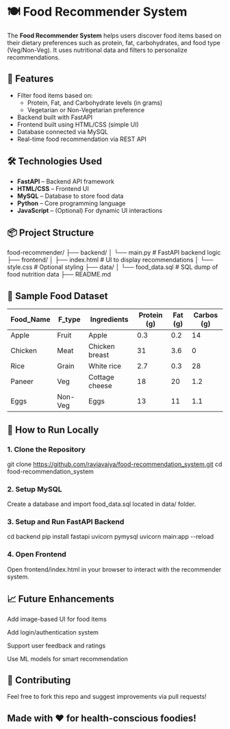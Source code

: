 # 🍽️ Food Recommender System

The **Food Recommender System** helps users discover food items based on their dietary preferences such as protein, fat, carbohydrates, and food type (Veg/Non-Veg). It uses nutritional data and filters to personalize recommendations.

## 🚀 Features

- Filter food items based on:
  - Protein, Fat, and Carbohydrate levels (in grams)
  - Vegetarian or Non-Vegetarian preference
- Backend built with FastAPI
- Frontend built using HTML/CSS (simple UI)
- Database connected via MySQL
- Real-time food recommendation via REST API

## 🛠️ Technologies Used

- **FastAPI** – Backend API framework
- **HTML/CSS** – Frontend UI
- **MySQL** – Database to store food data
- **Python** – Core programming language
- **JavaScript** – (Optional) For dynamic UI interactions

## 📦 Project Structure

food-recommender/
├── backend/
│ └── main.py # FastAPI backend logic
├── frontend/
│ ├── index.html # UI to display recommendations
│ └── style.css # Optional styling
├── data/
│ └── food_data.sql # SQL dump of food nutrition data
├── README.md



## 🧪 Sample Food Dataset

| Food_Name | F_type  | Ingredients       | Protein (g) | Fat (g) | Carbos (g) |
|-----------|---------|-------------------|-------------|---------|------------|
| Apple     | Fruit   | Apple             | 0.3         | 0.2     | 14         |
| Chicken   | Meat    | Chicken breast    | 31          | 3.6     | 0          |
| Rice      | Grain   | White rice        | 2.7         | 0.3     | 28         |
| Paneer    | Veg     | Cottage cheese    | 18          | 20      | 1.2        |
| Eggs      | Non-Veg | Eggs              | 13          | 11      | 1.1        |

## 🔧 How to Run Locally

### 1. Clone the Repository

git clone https://github.com/raviavaiya/food-recommendation_system.git
cd food-recommendation_system

### 2. Setup MySQL
Create a database and import food_data.sql located in data/ folder.

### 3. Setup and Run FastAPI Backend

cd backend
pip install fastapi uvicorn pymysql
uvicorn main:app --reload

### 4. Open Frontend
Open frontend/index.html in your browser to interact with the recommender system.

## 📈 Future Enhancements

Add image-based UI for food items

Add login/authentication system

Support user feedback and ratings

Use ML models for smart recommendation

## 🙌 Contributing
Feel free to fork this repo and suggest improvements via pull requests!

## Made with ❤️ for health-conscious foodies!
